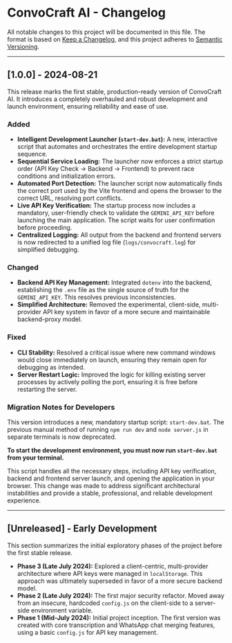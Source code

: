 # ConvoCraft AI - Changelog

All notable changes to this project will be documented in this file.
The format is based on [Keep a Changelog](https://keepachangelog.com/en/1.0.0/),
and this project adheres to [Semantic Versioning](https://semver.org/spec/v2.0.0.html).

---

## [1.0.0] - 2024-08-21

This release marks the first stable, production-ready version of ConvoCraft AI. It introduces a completely overhauled and robust development and launch environment, ensuring reliability and ease of use.

### Added
- **Intelligent Development Launcher (`start-dev.bat`):** A new, interactive script that automates and orchestrates the entire development startup sequence.
- **Sequential Service Loading:** The launcher now enforces a strict startup order (API Key Check -> Backend -> Frontend) to prevent race conditions and initialization errors.
- **Automated Port Detection:** The launcher script now automatically finds the correct port used by the Vite frontend and opens the browser to the correct URL, resolving port conflicts.
- **Live API Key Verification:** The startup process now includes a mandatory, user-friendly check to validate the `GEMINI_API_KEY` before launching the main application. The script waits for user confirmation before proceeding.
- **Centralized Logging:** All output from the backend and frontend servers is now redirected to a unified log file (`logs/convocraft.log`) for simplified debugging.

### Changed
- **Backend API Key Management:** Integrated `dotenv` into the backend, establishing the `.env` file as the single source of truth for the `GEMINI_API_KEY`. This resolves previous inconsistencies.
- **Simplified Architecture:** Removed the experimental, client-side, multi-provider API key system in favor of a more secure and maintainable backend-proxy model.

### Fixed
- **CLI Stability:** Resolved a critical issue where new command windows would close immediately on launch, ensuring they remain open for debugging as intended.
- **Server Restart Logic:** Improved the logic for killing existing server processes by actively polling the port, ensuring it is free before restarting the server.

### Migration Notes for Developers

This version introduces a new, mandatory startup script: `start-dev.bat`. The previous manual method of running `npm run dev` and `node server.js` in separate terminals is now deprecated.

**To start the development environment, you must now run `start-dev.bat` from your terminal.**

This script handles all the necessary steps, including API key verification, backend and frontend server launch, and opening the application in your browser. This change was made to address significant architectural instabilities and provide a stable, professional, and reliable development experience.

---

## [Unreleased] - Early Development

This section summarizes the initial exploratory phases of the project before the first stable release.

- **Phase 3 (Late July 2024):** Explored a client-centric, multi-provider architecture where API keys were managed in `localStorage`. This approach was ultimately superseded in favor of a more secure backend model.
- **Phase 2 (Late July 2024):** The first major security refactor. Moved away from an insecure, hardcoded `config.js` on the client-side to a server-side environment variable.
- **Phase 1 (Mid-July 2024):** Initial project inception. The first version was created with core transcription and WhatsApp chat merging features, using a basic `config.js` for API key management.
